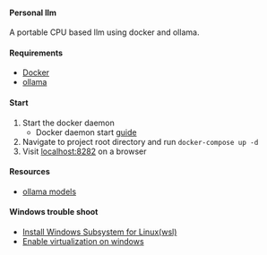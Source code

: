 #### Personal llm
A portable CPU based llm using docker and ollama.

#### Requirements
- [Docker](https://www.docker.com/products/docker-desktop/)
- [ollama](https://ollama.com/download/)

#### Start
1. Start the docker daemon
    - Docker daemon start [guide](https://docs.docker.com/config/daemon/start/) 
2. Navigate to project root directory and run ```docker-compose up -d```
3. Visit [localhost:8282](http://localhost:8282/) on a browser

#### Resources
- [ollama models](https://ollama.com/library?sort=popular)

#### Windows trouble shoot
- [Install Windows Subsystem for Linux(wsl)](https://learn.microsoft.com/en-us/windows/wsl/install)
- [Enable virtualization on windows](https://learn.microsoft.com/en-us/windows/wsl/troubleshooting#error-0x80370102-the-virtual-machine-could-not-be-started-because-a-required-feature-is-not-installed)